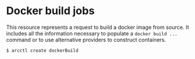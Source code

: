 # Docker build jobs

This resource represents a request to build a docker image from source. It includes
all the information necessary to populate a `docker build ...` command or to use
alternative providers to construct containers.

```sh
$ arcctl create dockerBuild
```
